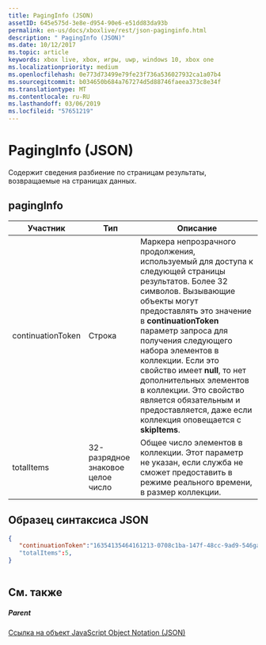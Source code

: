 ```yaml
---
title: PagingInfo (JSON)
assetID: 645e575d-3e8e-d954-90e6-e51dd83da93b
permalink: en-us/docs/xboxlive/rest/json-paginginfo.html
description: " PagingInfo (JSON)"
ms.date: 10/12/2017
ms.topic: article
keywords: xbox live, xbox, игры, uwp, windows 10, xbox one
ms.localizationpriority: medium
ms.openlocfilehash: 0e773d73499e79fe23f736a536027932ca1a07b4
ms.sourcegitcommit: b034650b684a767274d5d88746faeea373c8e34f
ms.translationtype: MT
ms.contentlocale: ru-RU
ms.lasthandoff: 03/06/2019
ms.locfileid: "57651219"
---
```

# <a name="paginginfo-json"></a>PagingInfo (JSON)
Содержит сведения разбиение по страницам результаты, возвращаемые на страницах данных. 
<a id="ID4EN"></a>

 
## <a name="paginginfo"></a>pagingInfo
 
| Участник| Тип| Описание| 
| --- | --- | --- | 
| continuationToken| Строка| Маркера непрозрачного продолжения, используемый для доступа к следующей страницы результатов. Более 32 символов. Вызывающие объекты могут предоставлять это значение в <b>continuationToken</b> параметр запроса для получения следующего набора элементов в коллекции. Если это свойство имеет <b>null</b>, то нет дополнительных элементов в коллекции. Это свойство является обязательным и предоставляется, даже если коллекция оповещается с <b>skipItems</b>.| 
| totalItems| 32-разрядное знаковое целое число| Общее число элементов в коллекции. Этот параметр не указан, если служба не сможет предоставить в режиме реального времени, в размер коллекции.| 
  
<a id="ID4E4B"></a>

 
## <a name="sample-json-syntax"></a>Образец синтаксиса JSON
 

```json
{
   "continuationToken":"16354135464161213-0708c1ba-147f-48cc-9ad9-546gaadg648"
   "totalItems":5,
}
    
```

  
<a id="ID4EGC"></a>

 
## <a name="see-also"></a>См. также
 
<a id="ID4EIC"></a>

 
##### <a name="parent"></a>Parent 

[Ссылка на объект JavaScript Object Notation (JSON)](atoc-xboxlivews-reference-json.md)

   